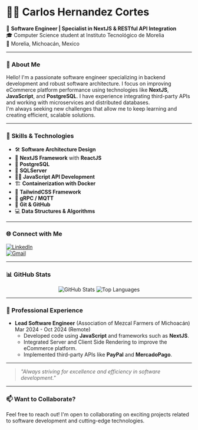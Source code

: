 # 👨‍💻 Carlos Hernandez Cortes

🚀 **Software Engineer | Specialist in NextJS & RESTful API Integration**  
🎓 Computer Science student at Instituto Tecnológico de Morelia  
📍 Morelia, Michoacán, Mexico  

---

### 🌟 About Me

Hello! I'm a passionate software engineer specializing in backend development and robust software architecture. I focus on improving eCommerce platform performance using technologies like **NextJS**, **JavaScript**, and **PostgreSQL**. I have experience integrating third-party APIs and working with microservices and distributed databases.  
I'm always seeking new challenges that allow me to keep learning and creating efficient, scalable solutions.

---

### 🔧 **Skills & Technologies**  

- 🛠️ **Software Architecture Design**  
- 🚀 **NextJS Framework** with **ReactJS**  
- 🐘 **PostgreSQL**
- 🐘 **SQLServer**
- 🧑‍💻 **JavaScript API Development**  
- 🏗️ **Containerization with Docker**  
- 🎨 **TailwindCSS Framework**  
- 🔄 **gRPC / MQTT**  
- 📂 **Git & GitHub**  
- 💻 **Data Structures & Algorithms**  

---

### 🌐 Connect with Me

[![LinkedIn](https://img.shields.io/badge/-LinkedIn-blue?style=for-the-badge&logo=linkedin)](https://www.linkedin.com/in/carlos-hernandez-cortes-1b5693243/)  
[![Gmail](https://img.shields.io/badge/-Gmail-red?style=for-the-badge&logo=gmail&logoColor=white)](mailto:carloskvpchc@gmail.com)  

---

### 📊 GitHub Stats

<div align="center">
  <img src="https://github-readme-stats.vercel.app/api?username=CarlosHernandez14&show_icons=true&theme=radical" alt="GitHub Stats" />
  <img src="https://github-readme-stats.vercel.app/api/top-langs/?username=CarlosHernandez14&layout=compact&theme=radical" alt="Top Languages" />
</div>

---

### 💼 Professional Experience

- **Lead Software Engineer** (Association of Mezcal Farmers of Michoacán)  
  Mar 2024 - Oct 2024 (Remote)  
  - Developed code using **JavaScript** and frameworks such as **NextJS**.
  - Integrated Server and Client Side Rendering to improve the eCommerce platform.
  - Implemented third-party APIs like **PayPal** and **MercadoPago**.

---

> _"Always striving for excellence and efficiency in software development."_

---

### 📫 Want to Collaborate?  
Feel free to reach out! I'm open to collaborating on exciting projects related to software development and cutting-edge technologies.
